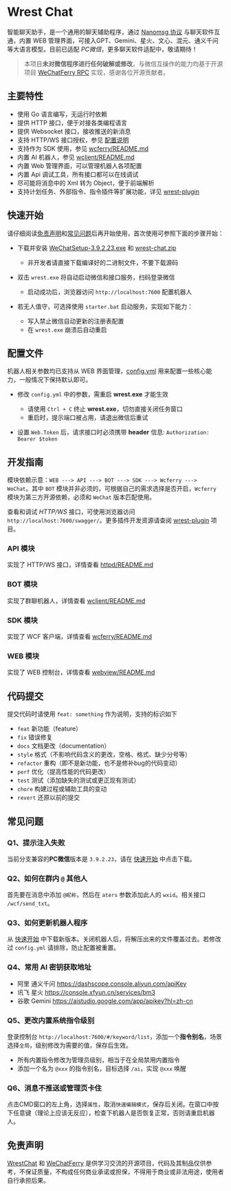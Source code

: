 # Wrest Chat

智能聊天助手，是一个通用的聊天辅助程序，通过 [Nanomsg 协议](wcferry/proto/wcferry.proto) 与聊天软件互通，内置 WEB 管理界面，可接入GPT、Gemini、星火、文心、混元、通义千问等大语言模型。目前已适配 *PC微信*，更多聊天软件适配中，敬请期待！

> 本项目**未对微信程序进行任何破解或修改**，与微信互操作的能力均基于开源项目 [WeChatFerry RPC](https://github.com/lich0821/WeChatFerry/tree/master/WeChatFerry) 实现，感谢各位开源贡献者。

## 主要特性

- 使用 Go 语言编写，无运行时依赖
- 提供 HTTP 接口，便于对接各类编程语言
- 提供 Websocket 接口，接收推送的新消息
- 支持 HTTP/WS 接口授权，参见 [配置说明](#配置说明)
- 支持作为 SDK 使用，参见 [wcferry/README.md](./wcferry/README.md)
- 内置 AI 机器人，参见 [wclient/README.md](./wclient/README.md)
- 内置 Web 管理界面，可以管理机器人各项配置
- 内置 Api 调试工具，所有接口都可以在线调试
- 尽可能将消息中的 Xml 转为 Object，便于前端解析
- 支持计划任务、外部指令、指令插件等扩展功能，详见 [wrest-plugin](https://github.com/opentdp/wrest-plugin)

## 快速开始

请仔细阅读[免责声明](#免责声明)和[常见问题](#常见问题)后再开始使用，首次使用可参照下面的步骤开始：

- 下载并安装 [WeChatSetup-3.9.2.23.exe](https://github.com/opentdp/wrest-chat/releases/download/v0.0.1/WeChatSetup-3.9.2.23.exe) 和 [wrest-chat.zip](https://github.com/opentdp/wrest-chat/releases)

  - 非开发者请直接下载编译好的二进制文件，不要下载源码

- 双击 `wrest.exe` 将自动启动微信和接口服务，扫码登录微信

  - 启动成功后，浏览器访问 `http://localhost:7600` 配置机器人

- 若无人值守，可选择使用 `starter.bat` 启动服务，实现如下能力：
  
  - 写入禁止微信自动更新的注册表配置
  - 在 `wrest.exe` 崩溃后自动重启

## 配置文件

机器人相关参数均已支持从 WEB 界面管理，[config.yml](./config.yml) 用来配置一些核心能力，一般情况下保持默认即可。

- 修改 `config.yml` 中的参数，需重启 **wrest.exe** 才能生效

  - 请使用 `Ctrl + C` 终止 **wrest.exe**，切勿直接关闭任务窗口
  - 重启时，提示端口被占用，请退出微信后重试

- 设置 `Web.Token` 后，请求接口时必须携带 **header** 信息: `Authorization: Bearer $token`

## 开发指南

模块依赖示意：`WEB ---> API ---> BOT ---> SDK ---> Wcferry ---> WeChat`。其中 `BOT` 模块并非必须的，可根据自己的需求选择是否开启，`Wcferry` 模块为第三方开源依赖，必须和 `WeChat` 版本匹配使用。

查看和调试 *HTTP/WS* 接口，可使用浏览器访问 `http://localhost:7600/swagger/`。更多插件开发资源请查阅 [wrest-plugin](https://github.com/opentdp/wrest-plugin) 项目。

### API 模块

实现了 HTTP/WS 接口，详情查看 [httpd/README.md](./httpd/README.md)

### BOT 模块

实现了群聊机器人，详情查看 [wclient/README.md](./wclient/README.md)

### SDK 模块

实现了 WCF 客户端，详情查看 [wcferry/README.md](./wcferry/README.md)

### WEB 模块

实现了 WEB 控制台，详情查看 [webview/README.md](./webview/README.md)

## 代码提交

提交代码时请使用 `feat: something` 作为说明，支持的标识如下

- `feat` 新功能（feature）
- `fix` 错误修复
- `docs` 文档更改（documentation）
- `style` 格式（不影响代码含义的更改，空格、格式、缺少分号等）
- `refactor` 重构（即不是新功能，也不是修补bug的代码变动）
- `perf` 优化（提高性能的代码更改）
- `test` 测试（添加缺失的测试或更正现有测试）
- `chore` 构建过程或辅助工具的变动
- `revert` 还原以前的提交

## 常见问题

### Q1、提示注入失败

当前分支兼容的**PC微信**版本是 `3.9.2.23`，请在  [快速开始](#快速开始) 中点击下载。

### Q2、如何在群内 `@` 其他人

首先要在消息中添加 `@昵称`，然后在 `aters` 参数添加此人的 `wxid`。相关接口 `/wcf/send_txt`。

### Q3、如何更新机器人程序

从 [快速开始](#快速开始) 中下载新版本。关闭机器人后，将解压出来的文件覆盖过去。若修改过 `config.yml` 请排除，防止配置被重置。

### Q4、常用 AI 密钥获取地址

- 阿里 通义千问 <https://dashscope.console.aliyun.com/apiKey>
- 讯飞 星火 <https://console.xfyun.cn/services/bm3>
- 谷歌 Gemini <https://aistudio.google.com/app/apikey?hl=zh-cn>

### Q5、更改内置系统指令级别

登录控制台 `http://localhost:7600/#/keyword/list`，添加一个**指令别名**，场景选择`全局`，级别修改为需要的值，保存后生效。

- 所有内置指令修改为管理员级别，相当于在全局禁用内置指令
- 添加一个名为 `@xxx` 的指令别名，目标选择 `/ai`，实现 `@xxx` 唤醒

### Q6、消息不推送或管理页卡住

点击CMD窗口的左上角，选择`属性`，取消`快速编辑模式`，保存后关闭。在窗口中按下任意键（理论上应该无反应），检查下机器人是否恢复正常，否则请重启机器人。

## 免责声明

[WrestChat](https://github.com/opentdp/wrest-chat) 和 [WeChatFerry](https://github.com/lich0821/WeChatFerry) 是供学习交流的开源项目，代码及其制品仅供参考，不保证质量，不构成任何商业承诺或担保，不得用于商业或非法用途，使用者自行承担后果。
